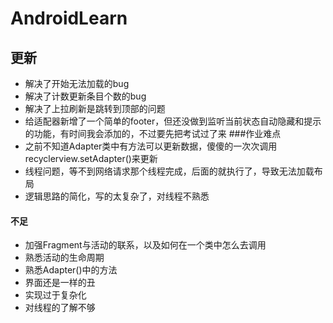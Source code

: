 # AndroidLearn 
## 更新
* 解决了开始无法加载的bug
* 解决了计数更新条目个数的bug
* 解决了上拉刷新是跳转到顶部的问题
* 给适配器新增了一个简单的footer，但还没做到监听当前状态自动隐藏和提示的功能，有时间我会添加的，不过要先把考试过了来
###作业难点
* 之前不知道Adapter类中有方法可以更新数据，傻傻的一次次调用recyclerview.setAdapter()来更新
* 线程问题，等不到网络请求那个线程完成，后面的就执行了，导致无法加载布局
* 逻辑思路的简化，写的太复杂了，对线程不熟悉

#### 不足
* 加强Fragment与活动的联系，以及如何在一个类中怎么去调用
* 熟悉活动的生命周期
* 熟悉Adapter()中的方法
* 界面还是一样的丑
* 实现过于复杂化
* 对线程的了解不够
